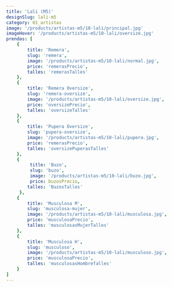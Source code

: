 ```yaml
---
title: 'Lali (M5)'
designSlug: lali-m5
category: 01_artistas
image: '/products/artistas-m5/10-lali/principal.jpg'
imageHover: '/products/artistas-m5/10-lali/oversize.jpg'
prendas: [
    {   
        title: 'Remera',
        slug: 'remera',          
        image: '/products/artistas-m5/10-lali/normal.jpg',
        price: 'remerasPrecio',
        talles: 'remerasTalles'
    },
    {
        title: 'Remera Oversize',
        slug: 'remera-oversize',
        image: '/products/artistas-m5/10-lali/oversize.jpg',
        price: 'oversizePrecio',
        talles: 'oversizeTalles'
    },
    {
        title: 'Pupera Oversize',
        slug: 'pupera-oversize',
        image: '/products/artistas-m5/10-lali/pupera.jpg',
        price: 'remerasPrecio',
        talles: 'oversizePuperasTalles'
    },
    {
         title: 'Buzo',
         slug: 'buzo',
         image: '/products/artistas-m5/10-lali/buzo.jpg',
         price: buzosPrecio,
        talles: 'BuzosTalles'
     },
    {
        title: 'Musculosa M',
        slug: 'musculosa-mujer',
        image: '/products/artistas-m5/10-lali/musculosa.jpg',
        price: 'musculosaPrecio',
        talles: 'musculosasMujerTalles'
    },
    {
        title: 'Musculosa H',
        slug: 'musculoso',
        image: '/products/artistas-m5/10-lali/musculoso.jpg',
        price: 'musculosaPrecio',
        talles: 'musculosasHombreTalles'
    }
]
---
```

